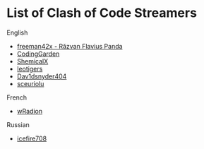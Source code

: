 # List of Clash of Code Streamers


English

* [freeman42x - Răzvan Flavius Panda](https://www.twitch.tv/freeman42x)
* [CodingGarden](https://www.twitch.tv/codinggarden)
* [ShemicalX](https://www.twitch.tv/shemicalx)
* [leotigers](https://www.twitch.tv/leotigers)
* [Dav1dsnyder404](https://www.twitch.tv/dav1dsnyder404)
* [sceuriolu](https://www.twitch.tv/sceuriolu)

French

* [wRadion](https://www.twitch.tv/wradion)

Russian

* [icefire708](https://www.twitch.tv/icefire708)